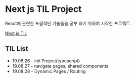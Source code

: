 # Next js TIL Project

React에 관련한 포괄적인 기술들을 공부 하기 위하여 시작한 프로젝트.

[Next.js TIL](https://www.notion.so/bluesurge/Next-JS-cd7e4e652d4e45cb8635a58d77a2464f)



## TIL List

* 19.08.26 - init Project(typescript)
* 19.08.27 - navigate pages, shared components
* 19.08.28 - Dynamic Pages / Routing

